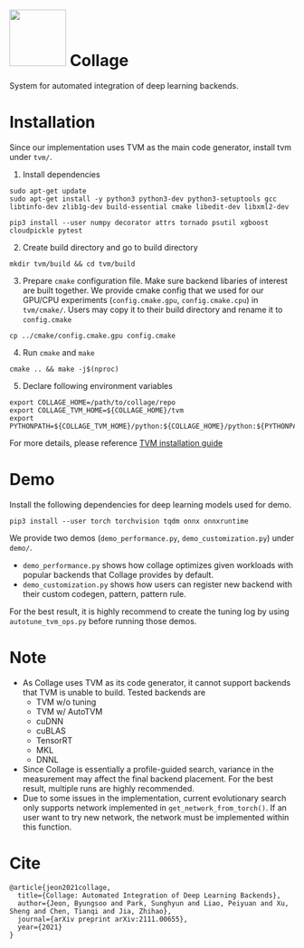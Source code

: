 # <img src=https://github.com/cmu-catalyst/collage/blob/main/Collage%20logo.png width="100" height="100"> Collage
System for automated integration of deep learning backends. 

# Installation
Since our implementation uses TVM as the main code generator, install tvm under `tvm/`.
1. Install dependencies
```
sudo apt-get update
sudo apt-get install -y python3 python3-dev python3-setuptools gcc libtinfo-dev zlib1g-dev build-essential cmake libedit-dev libxml2-dev
```
```
pip3 install --user numpy decorator attrs tornado psutil xgboost cloudpickle pytest
```

2. Create build directory and go to build directory
```
mkdir tvm/build && cd tvm/build
```
3. Prepare `cmake` configuration file. Make sure backend libaries of interest are built together. We provide cmake config that we used for our GPU/CPU experiments (`config.cmake.gpu`, `config.cmake.cpu`) in `tvm/cmake/`. Users may copy it to their build directory and rename it to `config.cmake`
 ```
 cp ../cmake/config.cmake.gpu config.cmake
 ```
4. Run `cmake` and `make`
```
cmake .. && make -j$(nproc)
```
5. Declare following environment variables
```
export COLLAGE_HOME=/path/to/collage/repo
export COLLAGE_TVM_HOME=${COLLAGE_HOME}/tvm
export PYTHONPATH=${COLLAGE_TVM_HOME}/python:${COLLAGE_HOME}/python:${PYTHONPATH}
```

For more details, please reference [TVM installation guide](https://tvm.apache.org/docs/install/index.html)

# Demo
Install the following dependencies for deep learning models used for demo.
```
pip3 install --user torch torchvision tqdm onnx onnxruntime
```

We provide two demos (`demo_performance.py`, `demo_customization.py`) under `demo/`. 
* `demo_performance.py` shows how collage optimizes given workloads with popular backends that Collage provides by default.
* `demo_customization.py` shows how users can register new backend with their custom codegen, pattern, pattern rule.

For the best result, it is highly recommend to create the tuning log by using `autotune_tvm_ops.py` before running those demos.


# Note
* As Collage uses TVM as its code generator, it cannot support backends that TVM is unable to build. Tested backends are
  * TVM w/o tuning
  * TVM w/ AutoTVM
  * cuDNN
  * cuBLAS
  * TensorRT
  * MKL
  * DNNL
* Since Collage is essentially a profile-guided search, variance in the measurement may affect the final backend placement. For the best result, multiple runs are highly recommended. 
* Due to some issues in the implementation, current evolutionary search only supports network implemented in `get_network_from_torch()`. If an user want to try new network, the network must be implemented within this function.


# Cite
```
@article{jeon2021collage,
  title={Collage: Automated Integration of Deep Learning Backends},
  author={Jeon, Byungsoo and Park, Sunghyun and Liao, Peiyuan and Xu, Sheng and Chen, Tianqi and Jia, Zhihao},
  journal={arXiv preprint arXiv:2111.00655},
  year={2021}
}
```
